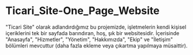 # Ticari_Site-One_Page_Website

"Ticari Site" olarak adlandırdığımız bu projemizde, işletmelerin kendi kişisel içeriklerini tek bir sayfada barındıran, hoş, şık bir websitesidir. İçerisinde "Anasayfa", "Hizmetler", "Yönetim", "Hakkımızda", "Ekip" ve "İletişim" bölümleri mevcuttur (daha fazla ekleme veya çıkartma yapılmaya müsaittir).
